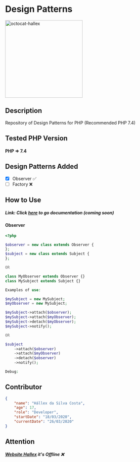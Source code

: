 # Design Patterns

<img src="https://user-images.githubusercontent.com/55293671/77607982-b7a2ca80-6efa-11ea-9c59-d82fba2e34d6.png" width="250" alt="octocat-hallex">

## Description
Repository of Design Patterns for PHP (Recommended PHP 7.4)

## Tested PHP Version
#### PHP => 7.4

## Design Patterns Added
- [x] Observer ✅
- [ ] Factory  ❌

## How to Use
##### Link: Click [here](http://hallex.zapto.org/desgin-patterns-php/) to go documentation (coming soon)
#### Observer
```php
<?php

$observer = new class extends Observer {
};
$subject = new class extends Subject {
};

OR

class MyObserver extends Observer {}
class MySubject extends Subject {}

Examples of use:

$mySubject = new MySubject;
$myObserver = new MySubject;

$mySubject->attach($observer);
$mySubject->attach($myObserver);
$mySubject->detach($myObserver);
$mySubject->notify();

OR

$subject
	->attach($observer)
	->attach($myObserver)
	->detach($observer)
	->notify();

Debug:

```

## Contributor
```json
{
	"name": "Hállex da Silva Costa",
	"age": 17,
	"role": "Developer",
	"startDate": "18/03/2020",
	"currentDate": "26/03/2020"
}
```

## Attention
##### [Website Hallex](http://hallex.zapto.org/) it's Offline ❌
